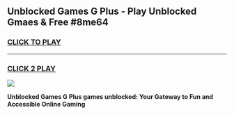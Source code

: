 
## Unblocked Games G Plus - Play Unblocked Gmaes & Free #8me64
<h3>
<a href="https://premium.freeplayer.one?title=Unblocked_Games_G_Plus&ref=03M">CLICK TO PLAY</a></h3>
<hr>

<h3>
<a href="https://premium.freeplayer.one?title=Unblocked_Games_G_Plus&ref=03M">CLICK 2 PLAY</a>
  
</h3>

<a href="https://premium.freeplayer.one?title=Unblocked_Games_G_Plus&ref=03M"><img src="https://clearcache.store/games.png"></a>


**Unblocked Games G Plus games unblocked: Your Gateway to Fun and Accessible Online Gaming**
